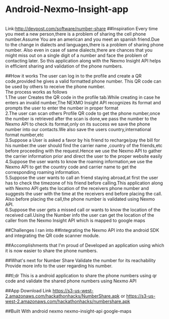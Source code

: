 # Android-Nexmo-Insight-app
<br/>Link:http://devpost.com/software/number-share
##Inspiration
Every time you meet a new person,there is a problem of sharing the cell phone number.Assume You are an american and you meet an spanish friend.Due to the change in dialects and languages,there is a problem of sharing phone number. Also even in case of same dialects,there are chances that you might miss out on a single digit of a number and face the problem of contacting later. So this application along with the Nexmo Insight API helps in efficient sharing and validation of the phone numbers.

##How it works
The user can log in to the profile and create a QR code,provided he gives a valid formatted phone number. This QR code can be used by others to receive the phone number. 
<br/>The process works as follows 
<br/>1.The user Creates the QR code in the profile tab.While creating in case he enters an invalid number,The NEXMO Insight API recognizes its format and prompts the user to enter the number in proper format 
<br/>2.The user can scan others Profile QR code to get the phone number,once the number is retrieved after the scan is done,we pass the number to the Nexmo API to check its format,only on its success we save the phone number into our contacts.We also save the users country,international format number,etc 
<br/>3.Suppose a User is asked a favor by his friend to recharge/pay the bill for his number.the user should find the carrier name ,country of the friends,etc before proceeding with the request.Hence we use the Nexmo API to gather the carrier information prior and direct the user to the proper website easily 
<br/>4.Suppose the user wants to know the roaming information,we use the Nexmo API to get the country code and carrier name to get the corresponding roaming information. 
<br/>5.Suppose the user wants to call an friend staying abroad,at first the user has to check the timezone of his friend before calling.This application along with Nexmo API gets the location of the receivers phone number and suggests the user with the time at the receivers end before placing the call. Also before placing the call,the phone number is validated using Nexmo API. 
<br/>6.Suppose the user gets a missed call or wants to know the location of the received call.Using the Number info the user can get the location of the caller from the Nexmo Insight API which is mapped to google maps

##Challenges I ran into
##Integrating the Nexmo API into the android SDK and integrating the QR code scanner module.

##Accomplishments that I'm proud of
Developed an application using which it is now easier to share the phone numbers.

##What's next for Number Share
Validate the number for its reachability Provide more info to the user regarding his number.

##tl;dr 
This is a android application to share the phone numbers using qr code and validate the shared phone numbers using Nexmo API

##App Download Link https://s3-us-west-2.amazonaws.com/hackathonhacks/NumberShare.apk or https://s3-us-west-2.amazonaws.com/hackathonhacks/numbershare.apk

##Built With
android
nexmo
nexmo-insight-api
google-maps
